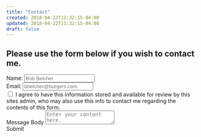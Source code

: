 ```yaml
---
title: "Contact"
created: 2018-04-22T11:32:15-04:00
updated: 2018-04-22T11:32:15-04:00
draft: false
---
```

Please use the form below if you wish to contact me.
---
<form class="ui form" netlify>
    <div class="field">
        <label>Name:</label>
        <input type="text" name="name" value="" placeholder="Bob Belcher">
    </div>
    <div class="field" pattern="[a-z0-9A-Z]" required>
        <label>Email:</label>
        <input type="email" name="email" value="" placeholder="bbelcher@burgers.com" pattern="[a-z0-9._%+-]+@[a-z0-9.-]+\.[a-z]{2,3}$" required>
    </div>
    <div class="field">
        <div class="ui checkbox">
            <input type="checkbox" class="hidden" tabindex="0" required>
            <label>I agree to have this information stored and available for review by this sites admin, who may also use this info to contact me regarding the contents of this form.</label>
        </div>
    </div>
    <div class="field">
        <label>Message Body</label>
        <textarea rows="2" name="content" placeholder="Enter your content here." required></textarea>
    </div>
    <div data-netlify-recaptcha></div>
    <div class="ui submit button">Submit</div>
</form>
